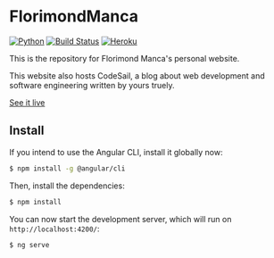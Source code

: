 # FlorimondManca

[![Python](https://img.shields.io/badge/angular-6-blue.svg)](https://angular.io)
[![Build Status](https://travis-ci.org/florimondmanca/personal.svg?branch=master)](https://travis-ci.org/florimondmanca/personal)
[![Heroku](http://heroku-badge.herokuapp.com/?app=florimondmanca-api&style=flat&svg=1)](https://florimondmanca.herokuapp.com)

This is the repository for Florimond Manca's personal website.

This website also hosts CodeSail, a blog about web development and software engineering written by yours truely.

<p class="text-center">
  <a href="#">See it live</a>
</p>

## Install

If you intend to use the Angular CLI, install it globally now:

```bash
$ npm install -g @angular/cli
```

Then, install the dependencies:

```bash
$ npm install
```

You can now start the development server, which will run on `http://localhost:4200/`:

```bash
$ ng serve
```

